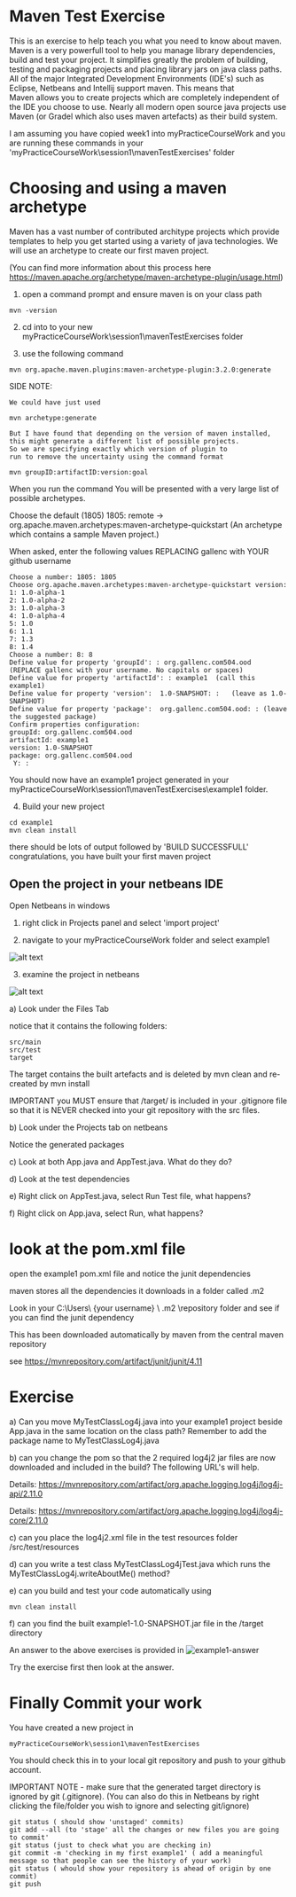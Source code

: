 # Maven Test Exercise
This is an exercise to help teach you what you need to know about maven.
Maven is a very powerfull tool to help you manage library dependencies, build and test your project.
It simplifies greatly the problem of building, testing and packaging projects and placing library jars on java class paths.
All of the major Integrated Development Environments (IDE's) such as Eclipse, Netbeans and Intellij support maven.
This means that  
Maven allows you to create projects which are completely independent of the IDE you choose to use.
Nearly all modern open source java projects use Maven (or Gradel which also uses maven artefacts) as their build system. 

I am assuming you have copied week1 into myPracticeCourseWork and you are running these commands in your 'myPracticeCourseWork\session1\mavenTestExercises' folder

# Choosing and using a maven archetype
Maven has a vast number of contributed architype projects which provide templates to help you get started using a variety of java technologies. We will use an archetype to create our first maven project. 

(You can find more information about this process here
https://maven.apache.org/archetype/maven-archetype-plugin/usage.html)

1. open a command prompt and ensure maven is on your class path
```
mvn -version
```

2. cd into to your new myPracticeCourseWork\session1\mavenTestExercises folder

3. use the following command

```
mvn org.apache.maven.plugins:maven-archetype-plugin:3.2.0:generate
```

SIDE NOTE: 
```
We could have just used 

mvn archetype:generate

But I have found that depending on the version of maven installed, 
this might generate a different list of possible projects.
So we are specifying exactly which version of plugin to 
run to remove the uncertainty using the command format

mvn groupID:artifactID:version:goal
```

When you run the command 
You will be presented with a very large list of possible archetypes.

Choose the default (1805) 1805: remote -> org.apache.maven.archetypes:maven-archetype-quickstart (An archetype which contains a sample Maven project.)

When asked, enter the following values REPLACING gallenc with YOUR github username
```
Choose a number: 1805: 1805
Choose org.apache.maven.archetypes:maven-archetype-quickstart version:
1: 1.0-alpha-1
2: 1.0-alpha-2
3: 1.0-alpha-3
4: 1.0-alpha-4
5: 1.0
6: 1.1
7: 1.3
8: 1.4
Choose a number: 8: 8
Define value for property 'groupId': : org.gallenc.com504.ood  (REPLACE gallenc with your username. No capitals or spaces)
Define value for property 'artifactId': : example1  (call this example1)
Define value for property 'version':  1.0-SNAPSHOT: :   (leave as 1.0-SNAPSHOT)
Define value for property 'package':  org.gallenc.com504.ood: : (leave the suggested package)
Confirm properties configuration:
groupId: org.gallenc.com504.ood
artifactId: example1
version: 1.0-SNAPSHOT
package: org.gallenc.com504.ood
 Y: :
```

You should now have an example1 project generated in your myPracticeCourseWork\session1\mavenTestExercises\example1 folder.

4. Build your new project
```
cd example1
mvn clean install
```
there should be lots of output followed by 'BUILD SUCCESSFULL'
congratulations, you have built your first maven project

## Open the project in your netbeans IDE
Open Netbeans in windows

1. right click in Projects panel and select 'import project'

2. navigate to your myPracticeCourseWork folder and select example1

![alt text](../maven-test-exercise/images/NetbeansMaven1.png "Figure NetbeansMaven1.png")


3. examine the project in netbeans

![alt text](../maven-test-exercise/images/NetbeansMaven2.png "Figure NetbeansMaven2.png")

a) Look under the Files Tab

notice that it contains the following folders:
```
src/main 
src/test 
target
```
The target contains the built artefacts and is deleted by mvn clean and re-created by mvn install

IMPORTANT you MUST ensure that /target/ is included in your .gitignore file so that it is NEVER checked into your git repository with the src files.

b) Look under the Projects tab on netbeans

Notice the generated packages

c) Look at both App.java and AppTest.java. What do they do?

d) Look at the test dependencies

e) Right click on AppTest.java, select Run Test file, what happens?

f) Right click on App.java, select Run, what happens?

# look at the pom.xml file

open the example1 pom.xml file and notice the junit dependencies 

maven stores all the dependencies it downloads in a folder called .m2

Look in your C:\Users\ {your username} \ .m2 \repository folder and see if you can find the junit dependency

This has been downloaded automatically by maven from the central maven repository

see https://mvnrepository.com/artifact/junit/junit/4.11

# Exercise

a) Can you move MyTestClassLog4j.java into your example1 project beside App.java in the same location on the class path? Remember to add the package name to MyTestClassLog4j.java

b) can you change the pom so that the 2 required log4j2 jar files are now downloaded and included in the build? 
The following URL's will help.

Details: https://mvnrepository.com/artifact/org.apache.logging.log4j/log4j-api/2.11.0

Details: https://mvnrepository.com/artifact/org.apache.logging.log4j/log4j-core/2.11.0

c) can you place the log4j2.xml file in the test resources folder /src/test/resources

d) can you write a test class MyTestClassLog4jTest.java which runs the MyTestClassLog4j.writeAboutMe() method?

e) can you build and test your code automatically using 
```
mvn clean install
```

f) can you find the built example1-1.0-SNAPSHOT.jar file in the /target directory

An answer to the above exercises is provided in ![example1-answer](../maven-test-exercise/example1-answer)

Try the exercise first then look at the answer.

# Finally Commit your work

You have created a new project in  
```
myPracticeCourseWork\session1\mavenTestExercises
```
You should check this in to your local git repository and push to your github account.

IMPORTANT NOTE - make sure that the generated target directory is ignored by git (.gitignore). 
(You can also do this in Netbeans by right clicking the file/folder you wish to ignore and selecting git/ignore)

```
git status ( should show 'unstaged' commits)
git add --all (to 'stage' all the changes or new files you are going to commit'
git status (just to check what you are checking in)
git commit -m 'checking in my first example1' ( add a meaningful message so that people can see the history of your work)
git status ( whould show your repository is ahead of origin by one commit)
git push
```



